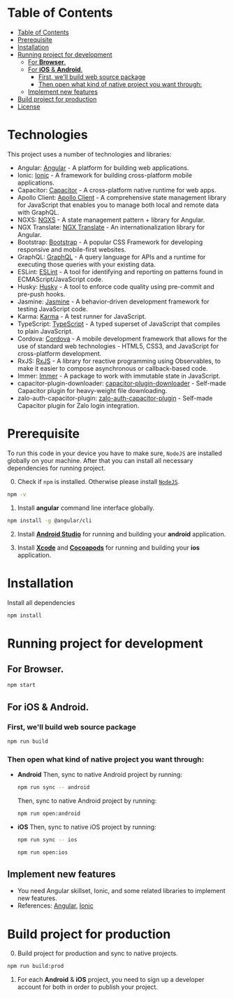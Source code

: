 # Table of Contents

- [Table of Contents](#table-of-contents)
- [Prerequisite](#prerequisite)
- [Installation](#installation)
- [Running project for development](#running-project-for-development)
  - [For **Browser**.](#for-browser)
  - [For **iOS** & **Android**.](#for-ios--android)
    - [First, we'll build web source package](#first-well-build-web-source-package)
    - [Then open what kind of native project you want through:](#then-open-what-kind-of-native-project-you-want-through)
  - [Implement new features](#implement-new-features)
- [Build project for production](#build-project-for-production)
- [License](#license)

# Technologies
This project uses a number of technologies and libraries:
- Angular: [Angular](https://angular.io) - A platform for building web applications.
- Ionic: [Ionic](https://ionicframework.com) - A framework for building cross-platform mobile applications.
- Capacitor: [Capacitor](https://capacitorjs.com) - A cross-platform native runtime for web apps.
- Apollo Client: [Apollo Client](https://www.apollographql.com/docs/react/) - A comprehensive state management library for JavaScript that enables you to manage both local and remote data with GraphQL.
- NGXS: [NGXS](https://www.ngxs.io) - A state management pattern + library for Angular.
- NGX Translate: [NGX Translate](https://github.com/ngx-translate/core) - An internationalization library for Angular.
- Bootstrap: [Bootstrap](https://getbootstrap.com) - A popular CSS Framework for developing responsive and mobile-first websites.
- GraphQL: [GraphQL](https://graphql.org) - A query language for APIs and a runtime for executing those queries with your existing data.
- ESLint: [ESLint](https://eslint.org) - A tool for identifying and reporting on patterns found in ECMAScript/JavaScript code.
- Husky: [Husky](https://typicode.github.io/husky/#/) - A tool to enforce code quality using pre-commit and pre-push hooks.
- Jasmine: [Jasmine](https://jasmine.github.io) - A behavior-driven development framework for testing JavaScript code.
- Karma: [Karma](https://karma-runner.github.io) - A test runner for JavaScript.
- TypeScript: [TypeScript](https://www.typescriptlang.org) - A typed superset of JavaScript that compiles to plain JavaScript.
- Cordova: [Cordova](https://cordova.apache.org) - A mobile development framework that allows for the use of standard web technologies - HTML5, CSS3, and JavaScript for cross-platform development.
- RxJS: [RxJS](https://rxjs.dev) - A library for reactive programming using Observables, to make it easier to compose asynchronous or callback-based code.
- Immer: [Immer](https://immerjs.github.io/immer) - A package to work with immutable state in JavaScript.
- capacitor-plugin-downloader: [capacitor-plugin-downloader](https://github.com/thanhhoa214/capacitor-plugin-downloader) - Self-made Capacitor plugin for heavy-weight file downloading.
- zalo-auth-capacitor-plugin: [zalo-auth-capacitor-plugin](https://github.com/thanhhoa214/zalo-auth-capacitor-plugin) - Self-made Capacitor plugin for Zalo login integration.


# Prerequisite

To run this code in your device you have to make sure, `NodeJS` are installed globally on your machine. After that you can install all necessary dependencies for running project.

0. Check if `npm` is installed. Otherwise please install [`NodeJS`](https://nodejs.org/en/download/package-manager/).

```bash
npm -v
```
1. Install **angular** command line interface globally.

```bash
npm install -g @angular/cli
```

2. Install [**Android Studio**](https://developer.android.com/studio) for running and building your **android** application.

2. Install [**Xcode**](https://developer.android.com/studio) and [**Cocoapods**](https://cocoapods.org/) for running and building your **ios** application.

# Installation
Install all dependencies

```bash
npm install
```

# Running project for development

## For **Browser**.

```bash
npm start
```

## For **iOS** & **Android**.

  ### First, we'll build web source package
  ```bash
  npm run build
  ```

  ### Then open what kind of native project you want through:

- **Android**
  Then, sync to native Android project by running:
  ```bash
  npm run sync -- android
  ```
  Then, sync to native Android project by running:
  ```bash
  npm run open:android
  ```
- **iOS**
  Then, sync to native iOS project by running:
  ```bash
  npm run sync -- ios
  ```
  ```bash
  npm run open:ios
  ```

## Implement new features
- You need Angular skillset, Ionic, and some related libraries to implement new features.
- References: [Angular](https://angular.io/), [Ionic](https://ionicframework.com/)
# Build project for production

0. Build project for production and sync to native projects.
   
```bash
npm run build:prod
```

1. For each **Android** & **iOS** project, you need to sign up a developer account for both in order to publish your project.
